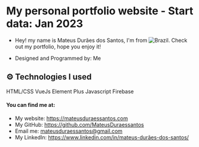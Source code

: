 # My personal portfolio website - Start data: Jan 2023

* Hey! my name is Mateus Durães dos Santos, I'm from ![Brazil](https://img.shields.io/badge/-Brazil-green?style=flat&logo=data:image/png;base64,ENCODED_IMAGE_DATA). Check out my portfolio, hope you enjoy it!

* Designed and Programmed by: Me


## ⚙️ Technologies I used

HTML/CSS
VueJs
Element Plus
Javascript
Firebase


#### You can find me at: 

* My website: https://mateusduraessantos.com
* My GitHub: https://github.com/MateusDuraessantos
* Email me: mateusduraessantos@gmail.com
* My LinkedIn: https://www.linkedin.com/in/mateus-durães-dos-santos/
